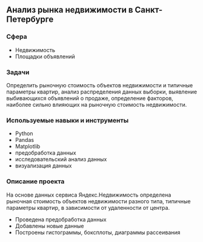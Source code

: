 ##  Анализ рынка недвижимости в Санкт-Петербурге

### Сфера
* Недвижимость
* Площадки объявлений

### Задачи
Oпределить рыночную стоимость объектов недвижимости и типичные параметры квартир, aнализ распределения данных выборки, выявление выбивающихся объявлений о продаже, определение факторов, наиболее сильно влияющих на рыночную стоимость недвижимости. 

### Используемые навыки и инструменты
* Python
* Pandas
* Matplotlib
* предобработка данных
* исследовательский анализ данных
* визуализация данных


### Описание проекта
На основе данных сервиса Яндекс.Недвижимость определена рыночная стоимость объектов недвижимости разного типа, типичные параметры квартир, в зависимости от удаленности от центра. 
*  Проведена предобработка данных
*  Добавлены новые данные
*  Построены гистограммы, боксплоты, диаграммы рассеивания